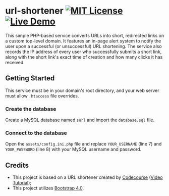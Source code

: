 # url-shortener [![MIT License](https://img.shields.io/badge/license-MIT-blue.svg "MIT License")](https://github.com/seb646/url-shortener/blob/master/LICENSE.md) [![Live Demo](https://img.shields.io/badge/demo-live-brightgreen.svg "MIT License")](https://seb646.com/surl/)

This simple PHP-based service converts URLs into short, redirected links on a custom top-level domain. It features an in-page alert system to notify the user upon a successful (or unsuccessful) URL shortening. The service also records the IP address of every user who successfully submits a short link, along with the short link's exact time of creation and how many clicks it has received.


## Getting Started
This service must be in your domain's root directory, and your web server must allow `.htaccess` file overrides. 

### Create the database
Create a MySQL database named `surl` and import the `database.sql` file. 

### Connect to the database
Open the `assets/config.ini.php` file and replace `YOUR_USERNAME` (line 7) and `YOUR_PASSWORD` (line 8) with your MySQL username and password.


## Credits
- This project is based on a URL shortener created by [Codecourse](https://www.youtube.com/channel/UCpOIUW62tnJTtpWFABxWZ8g) ([Video Tutorial](https://www.youtube.com/watch?v=QN2VXBNujRs));
- This project utilizes [Bootstrap 4.0](https://getbootstrap.com).
